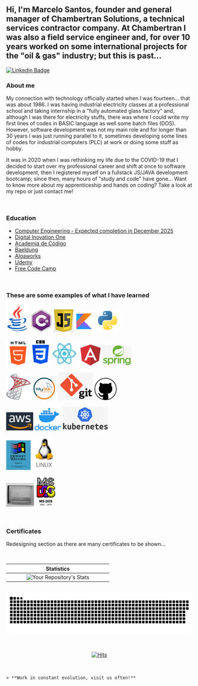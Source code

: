 ## Hi, I'm Marcelo Santos, founder and general manager of Chambertran Solutions, a technical services contractor company. At Chambertran I was also a field service engineer and, for over 10 years worked on some international projects for the "oil & gas" industry; but this is past...

[![Linkedin Badge](https://img.shields.io/badge/-LinkedIn-blue?style=flat-square&logo=Linkedin&logoColor=white&link=https://www.linkedin.com/in/marcelosantostechnology/)](https://www.linkedin.com/in/marcelosantostechnology/)


### About me
My connection with technology officially started when I was fourteen... that was about 1986. I was having industrial electricity classes at a professional school and taking internship in a "fully automated glass factory" and, although I was there for electricity stuffs, there was where I could write my first lines of codes in BASIC language as well some batch files (DOS). However, software development was not my main role and for longer than 30 years I was just running parallel to it, sometimes developing some lines of codes for industrial computers (PLC) at work or doing some stuff as hobby.

It was in 2020 when I was rethinking my life due to the COVID-19 that I decided to start over my professional career and shift at once to software development, then I registered myself on a fullstack JS/JAVA development bootcamp; since then, many hours of "study and code" have gone... Want to know more about my apprenticeship and hands on coding? Take a look at my repo or just contact me!

&nbsp;
### Education
- [Computer Engineering - Expected completion in December 2025](https://descomplica.com.br/)
- [Digital Inovation One](https://web.dio.me/)
- [Academia de Código](https://www.academiadecodigo.org/)
- [Baeldung](https://www.baeldung.com/)
- [Algaworks](https://www.algaworks.com)
- [Udemy](https://www.udemy.com)
- [Free Code Camp](https://www.freecodecamp.org)

&nbsp;
### These are some examples of what I have learned
![image-20211113233356591](https://github.com/8-marcelosantos-8/Marcelo-Biker-Dev/blob/main/Image/image-20211113233356591.png)               ![image-20211113235059543](https://github.com/8-marcelosantos-8/Marcelo-Biker-Dev/blob/main/Image/image-20211113235059543.png)                ![image-20211113234134511](https://github.com/8-marcelosantos-8/Marcelo-Biker-Dev/blob/main/Image/image-20211113234134511.png)                ![image-20211113122919140](https://github.com/8-marcelosantos-8/Marcelo-Biker-Dev/blob/main/Image/image-20211113122919140.png)                ![image-20211113122258724](https://github.com/8-marcelosantos-8/Marcelo-Biker-Dev/blob/main/Image/image-20211113122258724.png)

![image-20211113125410000](https://github.com/8-marcelosantos-8/Marcelo-Biker-Dev/blob/main/Image/image-20211113125410000.png)               ![image-20211113125511569](https://github.com/8-marcelosantos-8/Marcelo-Biker-Dev/blob/main/Image/image-20211113125511569.png)                ![image-20211113125128447](https://github.com/8-marcelosantos-8/Marcelo-Biker-Dev/blob/main/Image/image-20211113125128447.png)                ![image-20211113125235400](https://github.com/8-marcelosantos-8/Marcelo-Biker-Dev/blob/main/Image/image-20211113125235400.png)               ![image-20211113125128474](https://github.com/8-marcelosantos-8/Marcelo-Biker-Dev/blob/main/Image/image-20211113125128474.png)

![image-20211113214416142](https://github.com/8-marcelosantos-8/Marcelo-Biker-Dev/blob/main/Image/image-20211113214416142.png)              ![image-20211113214913945](https://github.com/8-marcelosantos-8/Marcelo-Biker-Dev/blob/main/Image/image-20211113214913945.png)               ![image-20211113232623951](https://github.com/8-marcelosantos-8/Marcelo-Biker-Dev/blob/main/Image/image-20211113232623951.png)               ![image-20211113232623950](https://github.com/8-marcelosantos-8/Marcelo-Biker-Dev/blob/main/Image/image-20211113232623950.png)

![image-20211113155435967](https://github.com/8-marcelosantos-8/Marcelo-Biker-Dev/blob/main/Image/image-20211113155435967.png)               ![image-20211113155345678](https://github.com/8-marcelosantos-8/Marcelo-Biker-Dev/blob/main/Image/image-20211113155345678.png)                ![image-20211113155345543](https://github.com/8-marcelosantos-8/Marcelo-Biker-Dev/blob/main/Image/image-20211113155345543.png)

![image-20211113213944803](https://github.com/8-marcelosantos-8/Marcelo-Biker-Dev/blob/main/Image/image-20211113213944803.png)               ![image-20211113214625413](https://github.com/8-marcelosantos-8/Marcelo-Biker-Dev/blob/main/Image/image-20211113214625413.png)

![image-20211113233023632](https://github.com/8-marcelosantos-8/Marcelo-Biker-Dev/blob/main/Image/image-20211113233023632.png)               ![image-20211113213905917](https://github.com/8-marcelosantos-8/Marcelo-Biker-Dev/blob/main/Image/image-20211113213905917.png)

&nbsp;
### Certificates
Redesigning section as there are many certificates to be shown...




&nbsp;
<center>


| |Statistics | |
| :---: |  :---: |  :---: |
|  &nbsp; &nbsp; &nbsp; &nbsp; &nbsp; | ![Your Repository's Stats](https://github-readme-stats.vercel.app/api/top-langs/?username=8-marcelosantos-8&theme=blue-green) |  &nbsp; &nbsp; &nbsp; &nbsp; &nbsp; |



&nbsp;
![Gits Snake Revenge Animation](https://github.com/8-marcelosantos-8/Marcelo-Biker-Dev/blob/main/github-contribution-grid-snake.svg)


&nbsp;

[![Hits](https://hits.seeyoufarm.com/api/count/incr/badge.svg?url=https%3A%2F%2Fgithub.com%2F8-marcelosantos-8%2Fhit-counter&count_bg=%2379C83D&title_bg=%23555555&icon=postwoman.svg&icon_color=%23E7E7E7&title=hits&edge_flat=false)](https://hits.seeyoufarm.com)


&nbsp;
</center>

```Work
> **Work in constant evolution, visit us often!**
```
